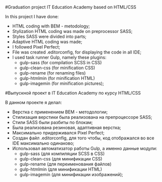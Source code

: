 #Graduation project IT Education Academy based on HTML/CSS

In this project I have done:
  - HTML coding with BEM - metodology;
  - Stylization HTML coding was made on preprocessor SASS;
  - Styles SASS were divided into parts;
  - Adaptive HTML coding was made;
  - I followed Pixel Perfect;
  - File was created .editorconfig, for displaying the code in all IDE;
  - I used task runner Gulp, namely these plugins:
      - gulp-sass (for compilation SCSS in CSS)
      - gulp-clean-css (for minification CSS)
      - gulp-rename (for renaming files)
      - gulp-htmlmin (for minification HTML)
      - gulp-imagemin (for minification pictures);
  
#Выпускной проект в IT Education Academy по курсу HTML/CSS

В данном проекте я делал:

  - Верстка с применением BEM - методологии;
  - Стилизация верстики была реализована на препроцессоре SASS;
  - Стили SASS были разбиты по блокам;
  - Была реализована резиновая, адаптивная верстка;
  - Максимально придерживался Pixel Perfect;
  - Создан файл .editorconfig, для того чтобы, код отображался во все IDE       максимально одинаково;
  - Использовал автоматизатор работы Gulp, а именно данные модули:
      - gulp-sass (для компиляции SCSS в CSS)
      - gulp-clean-css (для минификации CSS)
      - gulp-rename (для переименования файлов)
      - gulp-htmlmin (для минификации HTML)
      - gulp-imagemin (для минификации изображений);
  
